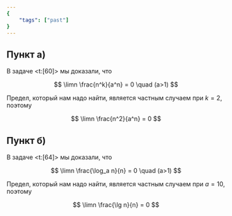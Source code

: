 ```yaml
---
{
	"tags": ["past"]
}
---
```


## Пункт а)

В задаче <t:[60]> мы доказали, что

$$ \limn \frac{n^k}{a^n} = 0 \quad (a>1) $$

Предел, который нам надо найти, является частным случаем при $k=2$, поэтому

$$ \limn \frac{n^2}{a^n} = 0 $$

## Пункт б)

В задаче <t:[64]> мы доказали, что

$$ \limn \frac{\log_a n}{n} = 0 \quad (a>1) $$

Предел, который нам надо найти, является частным случаем при $a=10$, поэтому

$$ \limn \frac{\lg n}{n} = 0 $$